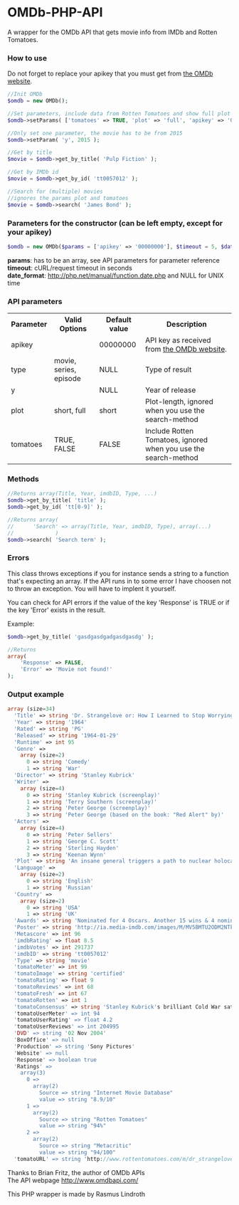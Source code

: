 # OMDb-PHP-API
A wrapper for the OMDb API that gets movie info from IMDb and Rotten Tomatoes.

### How to use
Do not forget to replace your apikey that you must get from [the OMDb website](http://www.omdbapi.com/apikey.aspx).
```php
//Init OMDb
$omdb = new OMDb();

//Set parameters, include data from Rotten Tomatoes and show full plot
$omdb->setParams( ['tomatoes' => TRUE, 'plot' => 'full', 'apikey' => '00000000'] );

//Only set one parameter, the movie has to be from 2015
$omdb->setParam( 'y', 2015 );

//Get by title
$movie = $omdb->get_by_title( 'Pulp Fiction' );

//Get by IMDb id
$movie = $omdb->get_by_id( 'tt0057012' );

//Search for (multiple) movies
//ignores the params plot and tomatoes
$movie = $omdb->search( 'James Bond' );
```

### Parameters for the constructor (can be left empty, except for your apikey)
```php
$omdb = new OMDb($params = ['apikey' => '00000000'], $timeout = 5, $date_format = 'Y-m-d');
```

<b>params</b>: has to be an array, see API parameters for parameter reference<br>
<b>timeout</b>: cURL/request timeout in seconds<br>
<b>date_format</b>: http://php.net/manual/function.date.php and NULL for UNIX time


### API parameters
<table>
    <tr>
        <th>Parameter</th>
        <th>Valid Options</th>
        <th>Default value</th>
        <th>Description</th>
    </tr>
    <tr>
        <td>apikey</td>
        <td></td>
        <td>00000000</td>
        <td>API key as received from <a href="http://www.omdbapi.com/apikey.aspx">the OMDb website</a>.</td>
    </tr>
    <tr>
        <td>type</td>
        <td>movie, series, episode</td>
        <td>NULL</td>
        <td>Type of result</td>
    </tr>
    <tr>
        <td>y</td>
        <td></td>
        <td>NULL</td>
        <td>Year of release </td>
    </tr>
    <tr>
        <td>plot</td>
        <td>short, full</td>
        <td>short</td>
        <td>Plot-length, ignored when you use the search-method</td>
    </tr>
    <tr>
        <td>tomatoes</td>
        <td>TRUE, FALSE</td>
        <td>FALSE</td>
        <td>Include Rotten Tomatoes, ignored when you use the search-method</td>
    </tr>
</table>

### Methods
```php
//Returns array(Title, Year, imdbID, Type, ...)
$omdb->get_by_title( 'title' );
$omdb->get_by_id( 'tt[0-9]' );

//Returns array(
//      'Search' => array(Title, Year, imdbID, Type), array(...)
//             )
$omdb->search( 'Search term' );
```

### Errors
This class throws exceptions if you for instance sends a string to a function
that's expecting an array. If the API runs in to some error I have choosen not
to throw an exception. You will have to implent it yourself.

You can check for API errors if the value of the key 'Response' is TRUE or if
the key 'Error' exists in the result.

Example:
```php
$omdb->get_by_title( 'gasdgasdgadgasdgasdg' );

//Returns
array(
    'Response' => FALSE,
    'Error' => 'Movie not found!'
);
```

### Output example
```php
array (size=34)
  'Title' => string 'Dr. Strangelove or: How I Learned to Stop Worrying and Love the Bomb'
  'Year' => string '1964'
  'Rated' => string 'PG'
  'Released' => string '1964-01-29'
  'Runtime' => int 95
  'Genre' =>
    array (size=2)
      0 => string 'Comedy'
      1 => string 'War'
  'Director' => string 'Stanley Kubrick'
  'Writer' =>
    array (size=4)
      0 => string 'Stanley Kubrick (screenplay)'
      1 => string 'Terry Southern (screenplay)'
      2 => string 'Peter George (screenplay)'
      3 => string 'Peter George (based on the book: "Red Alert" by)'
  'Actors' =>
    array (size=4)
      0 => string 'Peter Sellers'
      1 => string 'George C. Scott'
      2 => string 'Sterling Hayden'
      3 => string 'Keenan Wynn'
  'Plot' => string 'An insane general triggers a path to nuclear holocaust that a war room full of politicians and generals frantically try to stop.'
  'Language' =>
    array (size=2)
      0 => string 'English'
      1 => string 'Russian'
  'Country' =>
    array (size=2)
      0 => string 'USA'
      1 => string 'UK'
  'Awards' => string 'Nominated for 4 Oscars. Another 15 wins & 4 nominations.'
  'Poster' => string 'http://ia.media-imdb.com/images/M/MV5BMTU2ODM2NTkxNF5BMl5BanBnXkFtZTcwOTMwMzU3Mg@@._V1_SX300.jpg'
  'Metascore' => int 96
  'imdbRating' => float 8.5
  'imdbVotes' => int 291737
  'imdbID' => string 'tt0057012'
  'Type' => string 'movie'
  'tomatoMeter' => int 99
  'tomatoImage' => string 'certified'
  'tomatoRating' => float 9
  'tomatoReviews' => int 68
  'tomatoFresh' => int 67
  'tomatoRotten' => int 1
  'tomatoConsensus' => string 'Stanley Kubrick's brilliant Cold War satire remains as funny and razor-sharp today as it was in 1964.'
  'tomatoUserMeter' => int 94
  'tomatoUserRating' => float 4.2
  'tomatoUserReviews' => int 204995
  'DVD' => string '02 Nov 2004'
  'BoxOffice' => null
  'Production' => string 'Sony Pictures'
  'Website' => null
  'Response' => boolean true
  'Ratings' =>
    array(3)
      0 =>
        array(2)
          Source => string "Internet Movie Database"
          value => string "8.9/10"
      1 =>
        array(2)
          Source => string "Rotten Tomatoes"
          value => string "94%"
      2 =>
        array(2)
          Source => string "Metacritic"
          value => string "94/100"
  'tomatoURL' => string 'http://www.rottentomatoes.com/m/dr_strangelove/'
```

Thanks to Brian Fritz, the author of OMDb APIs<br>
The API webpage
http://www.omdbapi.com/

This PHP wrapper is made by Rasmus Lindroth
